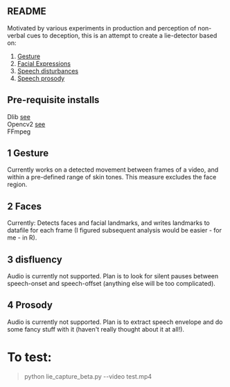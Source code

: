 ## README
Motivated by various experiments in production and perception of non-verbal cues to deception, this is an attempt to create a lie-detector based on:
1. [Gesture](#1-gesture)
2. [Facial Expressions](#2-faces)
3. [Speech disturbances](#3-disfluency)
4. [Speech prosody](#4-prosody)

## Pre-requisite installs  
Dlib [see](https://www.learnopencv.com/install-dlib-on-ubuntu/)  
Opencv2 [see](https://docs.opencv.org/3.4.1/d2/de6/tutorial_py_setup_in_ubuntu.html)  
FFmpeg  

## 1 Gesture
Currently works on a detected movement between frames of a video, and within a pre-defined range of skin tones. This measure excludes the face region. 

## 2 Faces
Currently: Detects faces and facial landmarks, and writes landmarks to datafile for each frame (I figured subsequent analysis would be easier - for me - in R).

## 3 disfluency
Audio is currently not supported. Plan is to look for silent pauses between speech-onset and speech-offset (anything else will be too complicated).

## 4 Prosody
Audio is currently not supported. Plan is to extract speech envelope and do some fancy stuff with it (haven't really thought about it at all!).

# To test:
>python lie_capture_beta.py --video test.mp4
